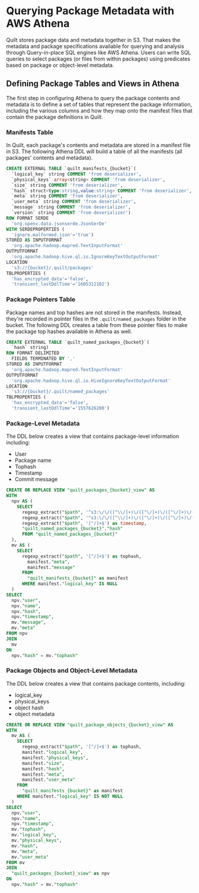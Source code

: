 # Querying Package Metadata with AWS Athena
Quilt stores package data and metadata together in S3. That makes the metadata and package specifications available for querying and analysis through Query-in-place SQL engines like AWS Athena. Users can write SQL queries to select packages (or files from within packages) using predicates based on package or object-level metadata.

## Defining Package Tables and Views in Athena
The first step in configuring Athena to query the package contents and metadata is to define a set of tables that represent the package information, including the various columns and how they map onto the manifest files that contain the package definitions in Quilt.

### Manifests Table
In Quilt, each package's contents and metadata are stored in a manifest file in S3. The following Athena DDL will build a table of all the manifests (all packages' contents and metadata). 

```sql
CREATE EXTERNAL TABLE `quilt_manifests_{bucket}`(
  `logical_key` string COMMENT 'from deserializer', 
  `physical_keys` array<string> COMMENT 'from deserializer', 
  `size` string COMMENT 'from deserializer', 
  `hash` struct<type:string,value:string> COMMENT 'from deserializer', 
  `meta` string COMMENT 'from deserializer', 
  `user_meta` string COMMENT 'from deserializer', 
  `message` string COMMENT 'from deserializer', 
  `version` string COMMENT 'from deserializer')
ROW FORMAT SERDE 
  'org.openx.data.jsonserde.JsonSerDe' 
WITH SERDEPROPERTIES ( 
  'ignore.malformed.json'='true') 
STORED AS INPUTFORMAT 
  'org.apache.hadoop.mapred.TextInputFormat' 
OUTPUTFORMAT 
  'org.apache.hadoop.hive.ql.io.IgnoreKeyTextOutputFormat'
LOCATION
  's3://{bucket}/.quilt/packages'
TBLPROPERTIES (
  'has_encrypted_data'='false', 
  'transient_lastDdlTime'='1605312102')
```

### Package Pointers Table
Package names and top hashes are not stored in the manifests. Instead, they're recorded in pointer files in the `.quilt/named_packages` folder in the bucket. The following DDL creates a table from these pointer files to make the package top hashes available in Athena as well.

```sql
CREATE EXTERNAL TABLE `quilt_named_packages_{bucket}`(
  `hash` string)
ROW FORMAT DELIMITED 
  FIELDS TERMINATED BY ',' 
STORED AS INPUTFORMAT 
  'org.apache.hadoop.mapred.TextInputFormat' 
OUTPUTFORMAT 
  'org.apache.hadoop.hive.ql.io.HiveIgnoreKeyTextOutputFormat'
LOCATION
  's3://{bucket}/.quilt/named_packages'
TBLPROPERTIES (
  'has_encrypted_data'='false', 
  'transient_lastDdlTime'='1557626200')
  ```

### Package-Level Metadata
The DDL below creates a view that contains package-level information including: 
* User
* Package name
* Tophash
* Timestamp
* Commit message

```sql
CREATE OR REPLACE VIEW "quilt_packages_{bucket}_view" AS
WITH
  npv AS (
    SELECT
      regexp_extract("$path", '^s3:\/\/([^\\/]+)\/([^\/]+)\/([^\/]+)\/([^\/]+)', 4) as user,
      regexp_extract("$path", '^s3:\/\/([^\\/]+)\/([^\/]+)\/([^\/]+)\/([^\/]+)\/([^\/]+)', 5) as name,
      regexp_extract("$path", '[^/]+$') as timestamp,
      "quilt_named_packages_{bucket}"."hash"
      FROM "quilt_named_packages_{bucket}"
  ),
  mv AS (
    SELECT
      regexp_extract("$path", '[^/]+$') as tophash,
        manifest."meta",
        manifest."message"
      FROM
        "quilt_manifests_{bucket}" as manifest
      WHERE manifest."logical_key" IS NULL
  )
SELECT
  npv."user",
  npv."name",
  npv."hash",
  npv."timestamp",
  mv."message",
  mv."meta"
FROM npv
JOIN
  mv
ON
  npv."hash" = mv."tophash" 
```

### Package Objects and Object-Level Metadata
The DDL below creates a view that contains package contents, including:
* logical_key
* physical_keys
* object hash
* object metadata

```sql
CREATE OR REPLACE VIEW "quilt_package_objects_{bucket}_view" AS
WITH
  mv AS (
    SELECT
      regexp_extract("$path", '[^/]+$') as tophash,
      manifest."logical_key",
      manifest."physical_keys",
      manifest."size",
      manifest."hash",
      manifest."meta",
      manifest."user_meta"
    FROM
      "quilt_manifests_{bucket}" as manifest
    WHERE manifest."logical_key" IS NOT NULL
  )
SELECT
  npv."user",
  npv."name",
  npv."timestamp",
  mv."tophash",
  mv."logical_key",
  mv."physical_keys",
  mv."hash",
  mv."meta",
  mv."user_meta"
FROM mv
JOIN
  "quilt_packages_{bucket}_view" as npv
ON
  npv."hash" = mv."tophash"
```